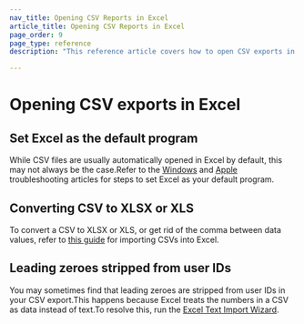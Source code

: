 ```yaml
---
nav_title: Opening CSV Reports in Excel
article_title: Opening CSV Reports in Excel 
page_order: 9
page_type: reference
description: "This reference article covers how to open CSV exports in Excel."

---
```


# Opening CSV exports in Excel

## Set Excel as the default program

While CSV files are usually automatically opened in Excel by default, this may not always be the case.Refer to the [Windows][20] and [Apple][21] troubleshooting articles for steps to set Excel as your default program.

## Converting CSV to XLSX or XLS

To convert a CSV to XLSX or XLS, or get rid of the comma between data values, refer to [this guide][19] for importing CSVs into Excel.

## Leading zeroes stripped from user IDs

You may sometimes find that leading zeroes are stripped from user IDs in your CSV export.This happens because Excel treats the numbers in a CSV as data instead of text.To resolve this, run the [Excel Text Import Wizard][22].


[19]: https://www.ablebits.com/office-addins-blog/convert-csv-excel/#import-csv-wizard
[20]: https://support.microsoft.com/en-us/windows/change-which-programs-windows-7-uses-by-default-62fd162f-8c82-0436-806f-c60d69dcf495
[21]: https://support.apple.com/guide/mac-help/choose-an-app-to-open-a-file-on-mac-mh35597/mac
[22]: https://www.ablebits.com/office-addins-blog/converting-csv-excel-issues/#leading-zeros
